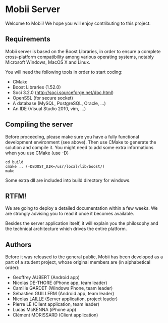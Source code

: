 Mobii Server
=====

Welcome to Mobii! We hope you will enjoy contributing to this project.


Requirements
---------

Mobii server is based on the Boost Libraries, in order to ensure a complete cross-platform compatibility among various operating systems, notably Microsoft Windows, MacOS X and Linux.

You will need the following tools in order to start coding:

-	CMake
-	Boost Libraries (1.52.0)
-	Soci 3.2.0 (http://soci.sourceforge.net/doc.html)
-	OpenSSL (for secure socket)
-	A database (MySQL, PostgreSQL, Oracle, ...)
-	An IDE (Visual Studio 2010, vim, ...)

Compiling the server
---------

Before proceeding, please make sure you have a fully functional development environment (see above).
Then use CMake to generate the solution and compile it.
You might need to add some extra informations when you use CMake (use -D)

	cd build
	cmake .. (-DBOOST_DIR=/usr/local/lib/boost/)
	make
	
Some extra dll are included into build directory for windows.
	
RTFM!
---------

We are going to deploy a detailed documentation within a few weeks. We are strongly advising you to read it once it becomes available.

Besides the server application itself, it will explain you the philosophy and the technical architecture which drives the entire platform.

Authors
---------

Before it was released to the general public, Mobii has been developed as a part of a student project, whose original members are (in alphabetical order):

-	Geoffrey AUBERT (Android app)
-	Nicolas DE-THORE (iPhone app, team leader)
-	Camille GARDET (Windows Phone, team leader)
-	Sébastien GUILLERM (Android app, team leader)
-	Nicolas LAILLE (Server application, project leader)
-	Pierre LE (Client application, team leader)
-	Lucas McKENNA (iPhone app)
-	Clément MORISSARD (Client application)


